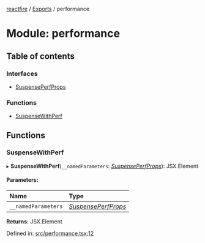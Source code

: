 [reactfire](../README.md) / [Exports](../modules.md) / performance

# Module: performance

## Table of contents

### Interfaces

- [SuspensePerfProps](../interfaces/performance.suspenseperfprops.md)

### Functions

- [SuspenseWithPerf](performance.md#suspensewithperf)

## Functions

### SuspenseWithPerf

▸ **SuspenseWithPerf**(`__namedParameters`: [*SuspensePerfProps*](../interfaces/performance.suspenseperfprops.md)): JSX.Element

#### Parameters:

Name | Type |
:------ | :------ |
`__namedParameters` | [*SuspensePerfProps*](../interfaces/performance.suspenseperfprops.md) |

**Returns:** JSX.Element

Defined in: [src/performance.tsx:12](https://github.com/FirebaseExtended/reactfire/blob/master/src/performance.tsx#L12)
